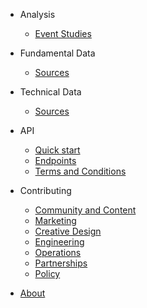 

- Analysis

  - [Event Studies](event_studies.md)

- Fundamental Data

  - [Sources](fundamental_sources.md)

- Technical Data

  - [Sources](technical_sources.md)

- API

  - [Quick start](api_quickstart.md)
  - [Endpoints](api_endpoints.md)
  - [Terms and Conditions](api_terms.md)

- Contributing

  - [Community and Content](contrib_community_content.md)
  - [Marketing](contrib_marketing.md)
  - [Creative Design](contrib_creative_design.md)
  - [Engineering](contrib_engineering.md)
  - [Operations](contrib_operations.md)
  - [Partnerships](contrib_partnerships.md)
  - [Policy](contrib_policy.md)

- [About](about.md)
